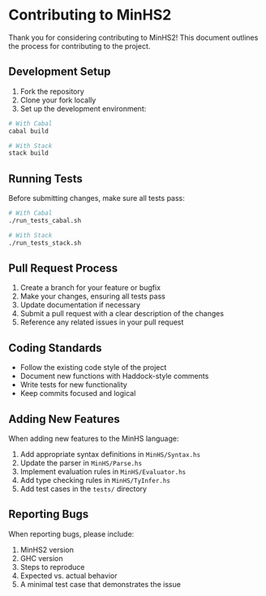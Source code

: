 # Contributing to MinHS2

Thank you for considering contributing to MinHS2! This document outlines the process for contributing to the project.

## Development Setup

1. Fork the repository
2. Clone your fork locally
3. Set up the development environment:

```bash
# With Cabal
cabal build

# With Stack
stack build
```

## Running Tests

Before submitting changes, make sure all tests pass:

```bash
# With Cabal
./run_tests_cabal.sh

# With Stack
./run_tests_stack.sh
```

## Pull Request Process

1. Create a branch for your feature or bugfix
2. Make your changes, ensuring all tests pass
3. Update documentation if necessary
4. Submit a pull request with a clear description of the changes
5. Reference any related issues in your pull request

## Coding Standards

- Follow the existing code style of the project
- Document new functions with Haddock-style comments
- Write tests for new functionality
- Keep commits focused and logical

## Adding New Features

When adding new features to the MinHS language:

1. Add appropriate syntax definitions in `MinHS/Syntax.hs`
2. Update the parser in `MinHS/Parse.hs`
3. Implement evaluation rules in `MinHS/Evaluator.hs`
4. Add type checking rules in `MinHS/TyInfer.hs`
5. Add test cases in the `tests/` directory

## Reporting Bugs

When reporting bugs, please include:

1. MinHS2 version
2. GHC version
3. Steps to reproduce
4. Expected vs. actual behavior
5. A minimal test case that demonstrates the issue 